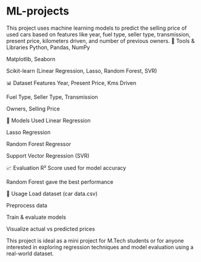 # ML-projects


This project uses machine learning models to predict the selling price of used cars based on features like year, fuel type, seller type, transmission, present price, kilometers driven, and number of previous owners.
🔧 Tools & Libraries
Python, Pandas, NumPy

Matplotlib, Seaborn

Scikit-learn (Linear Regression, Lasso, Random Forest, SVR)

📊 Dataset Features
Year, Present Price, Kms Driven

Fuel Type, Seller Type, Transmission

Owners, Selling Price

🧠 Models Used
Linear Regression

Lasso Regression

Random Forest Regressor

Support Vector Regression (SVR)

📈 Evaluation
R² Score used for model accuracy

Random Forest gave the best performance

📌 Usage
Load dataset (car data.csv)

Preprocess data

Train & evaluate models

Visualize actual vs predicted prices

This project is ideal as a mini project for M.Tech students or for anyone interested in exploring regression techniques and model evaluation using a real-world dataset.
